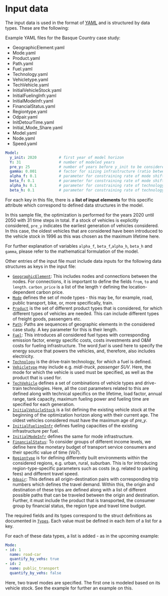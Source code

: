 # Input data

The input data is used in the format of [YAML](https://yaml.org/) and is structured by data types.
These are the following:

Example YAML files for the Basque Country case study:

* GeographicElement.yaml
* Mode.yaml
* Product.yaml
* Path.yaml
* Fuel.yaml
* Technology.yaml
* Vehicletype.yaml
* TechVehicle.yaml
* InitialVehicleStock.yaml
* InitialFuelingInfr.yaml
* InitialModeInfr.yaml
* FinancialStatus.yaml
* Regiontype.yaml
* Odpair.yaml
* InitDetourTime.yaml
* Initial_Mode_Share.yaml
* Model.yaml
* Node.yaml
* Speed.yaml



```yaml
Model:
  y_init: 2020          # first year of model horizon
  Y: 31                 # number of modeled years
  pre_y: 25             # number of years before y_init to be considered for generation of the vehicle stock
  gamma: 0.001          # factor for sizing infrastructure (ratio between total yearly demand and peak demand)
  alpha_f: 0.1          # parameter for constraining rate of mode shift (optional) | default: 0.1
  beta_f: 0.1           # parameter for constraining rate of mode shift (optional) | default: 0.1
  alpha_h: 0.1          # parameter for constraining rate of technology shift (optional) | default: 0.1
  beta_h: 0.1           # parameter for constraining rate of technology shift (optional) | default: 0.1
```
For each key in this file, there is a __list of input elements__ for this specific attribute which correspond to defined data structures in the model. 

In this sample file, the optimization is performed for the years 2020 until 2050 with 31 time steps in total. If a stock of vehicles is explicitly considered, `pre_y` indicates the earliest generation of vehicles considered. In this case, the oldest vehicles that are considered have been introduced to the vehicle stock in 1996 as this was chosen as the maximum lifetime here. 

For further explanation of variables `alpha_f`, `beta_f`,`alpha_h`, `beta_h` and `gamma`, please refer to the mathematical formulation of the model.

Other entries of the input file must include data inputs for the following data structures as keys in the input file:

* [`GeographicElement`](types.md#transcomp-geographicelement): This includes nodes and connections between the nodes. For connections, it is important to define the fields `from`, `to` and `length`. `carbon_price` is a list of the length `Y` defining the location-dependent carbon price. 
* [`Mode`](types.md#transcomp-mode) defines the set of mode types - this may be, for example, road, public transport, bike, or, more specifically, train. 
* [`Product`](types.md#transcomp-product) is the set of different product types that is considered, for which different types of vehicles are needed. This can include different types of freight goods, passengers etc. 
* [`Path`](types.md#transcomp-path): Paths are sequences of geographic elements in the considered case study. A key parameter for this is their length.
* [`Fuel`](types.md#transcomp-fuel): This introduces all considered fuel types with corresponding emission factor, energy specific costs, costs investments and O&M costs for fueling infrastructure. The word *fuel* is used here to specify the energy source that powers the vehicles, and, therefore, also includes electricity. 
* [`Technology`](types.md#transcomp-technology) is the drive-train technology, for which a fuel is defined.
* [`Vehicletype`](types.md#transcomp-vehicletype) may include e.g. *midi-truck*, *passenger SUV*. Here, the mode for which the vehicle is used must be specified, as well as the product that is used for. 
* [`TechVehicle`](types.md#transcomp-techvehicle) defines a set of combinations of vehicle types and drive-train technologies. Here, all the cost parameters related to this are defined along with technical specifics on the lifetime, load factor, annual range, tank capacity, maximum fueling power and fueling time are specified for each generation.
* [`InitialVehicleStock`](types.md#transcomp-initialvehiclestock) is a list defining the existing vehicle stock at the beginning of the optimization horizon along with their current age. The oldest vehicles considered must have the maximum age of *pre_y*.
* [`InitialFuelingInfr`](types.md#transcomp-initialfuelinginfr) defines fueling capacities of the existing infrastructure per fuel.
* [`InitialModeInfr`](types.md#transcomp-initialmodeinfr) defines the same for mode infrastructure.
* [`FinancialStatus`](types.md#transcomp-financialstatus): To consider groups of different income levels, we define here the monetary budget of transport service consumers and their specific value of time (*VoT*).
* [`Regiontype`](types.md#transcomp-regiontype) is for defining differently built environments within the considered regions, e.g. urban, rural, suburban. This is for introducing region-type-specific parameters such as costs (e.g. related to parking fees) and different travel speed.
* [`Odpair`](types.md#transcomp-odpair): This defines all origin-destination pairs with corresponding trip numbers which defines the travel demand. Within this, the origin and destination of these trips are defined along with a list of different possible paths that can be traveled between the origin and destination. Further, it must include the product that is transported, the consumer group by financial status, the region type and travel time budget.

The required fields and its types correspond to the struct definitions as documented in [`Types`](types.md). Each value must be defined in each item of a list for a key.

For each of these data types, a list is added - as in the upcoming example: 
```yaml
Mode:
- id: 1
  name: road-car
  quantify_by_vehs: true
- id: 2
  name: public_transport
  quantify_by_vehs: false
```

Here, two travel modes are specified. The first one is modeled based on its vehicle stock.
See the example for further an example on this. 

